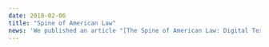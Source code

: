 ```yaml
---
date: 2018-02-06
title: "Spine of American Law"
news: 'We published an article "[The Spine of American Law: Digital Text Analysis and U.S. Legal Practice](https://academic.oup.com/ahr/article/123/1/132/4840258?guestAccessKey=3a271895-4af8-41e8-b3d9-15941dfe0bcf)" in the _American Historical Review_.'
---
```

